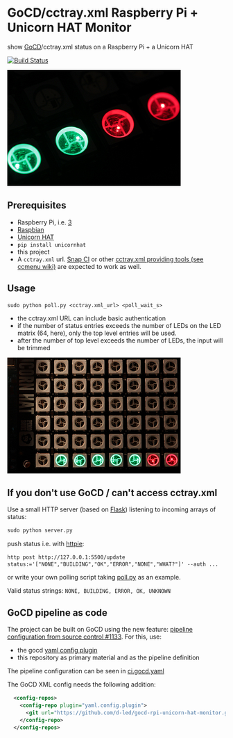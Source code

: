 # GoCD/cctray.xml Raspberry Pi + Unicorn HAT Monitor

show [GoCD](https://www.go.cd/)/cctray.xml status on a Raspberry Pi + a Unicorn HAT

[![Build Status](https://snap-ci.com/d-led/gocd-rpi-unicorn-hat-monitor/branch/master/build_image)](https://snap-ci.com/d-led/gocd-rpi-unicorn-hat-monitor/branch/master)

![LEDs](img/leds.jpg)

## Prerequisites

- Raspberry Pi, i.e. [3](https://www.raspberrypi.org/products/raspberry-pi-3-model-b/)
- [Raspbian](https://www.raspberrypi.org/downloads/raspbian/)
- [Unicorn HAT](https://shop.pimoroni.de/products/unicorn-hat)
- `pip install unicornhat`
- this project
- A `cctray.xml` url. [Snap CI](https://snap-ci.com/) or other [cctray.xml providing tools (see 
ccmenu wiki)](https://github.com/erikdoe/ccmenu/wiki/Supported-Servers) are expected to work as well.


## Usage

```
sudo python poll.py <cctray.xml_url> <poll_wait_s>
```

- the cctray.xml URL can include basic authentication
- if the number of status entries exceeds the number of LEDs on the LED matrix (64, here), only the top level entries will be used.
- after the number of top level exceeds the number of LEDs, the input will be trimmed

![quick feedback](img/quick_feedback.jpg)

## If you don't use GoCD / can't access cctray.xml

Use a small HTTP server (based on [Flask](http://flask.pocoo.org)) listening to incoming arrays of status:

```python
sudo python server.py
```

push status i.e. with [httpie](https://httpie.org):

```
http post http://127.0.0.1:5500/update status:='["NONE","BUILDING","OK","ERROR","NONE","WHAT?"]' --auth ...
```

or write your own polling script taking [poll.py](poll.py) as an example.


Valid status strings: `NONE, BUILDING, ERROR, OK, UNKNOWN`


## GoCD pipeline as code

The project can be built on GoCD using the new feature: [pipeline configuration from source control #1133](https://github.com/gocd/gocd/issues/1133). For this, use:

- the gocd [yaml config plugin](https://github.com/tomzo/gocd-yaml-config-plugin/releases)
- this repository as primary material and as the pipeline definition

The pipeline configuration can be seen in [ci.gocd.yaml](ci.gocd.yaml)

The GoCD XML config needs the following addition:

```xml
  <config-repos>
    <config-repo plugin="yaml.config.plugin">
      <git url="https://github.com/d-led/gocd-rpi-unicorn-hat-monitor.git" />
    </config-repo>
  </config-repos>
```
